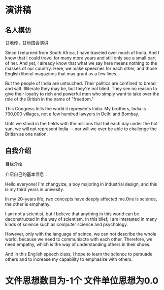 # 演讲稿

## 名人模仿

甘地传，甘地国会演讲

Since I returned from South Africa, I have traveled over much of India. And I know that I could travel for many more years and still only see a small part of her. And yet, I already know that what we say here means nothing to the masses of our country. Here, we make speeches for each other, and those English liberal magazines that may grant us a few lines.

But the people of India are untouched. Their politics are confined to bread and salt. Illiterate they may be, but they're not blind. They see no reason to give their loyalty to rich and powerful men who simply want to take over the role of the British in the name of "freedom."

This Congress tells the world it represents India. My brothers, India is 700,000 villages, not a few hundred lawyers in Delhi and Bombay.

Until we stand in the fields with the millions that toil each day under the hot sun, we will not represent India -- nor will we ever be able to challenge the British as one nation.

## 自我介绍

自我介绍

介绍自己的基本信息：

Hello everyone! I'm zhangyize, a boy majoring in industrial design, and this is my third years in univesity.

In my 20-years life, two concepts have deeply affected me.One is science, the other is emphathy.

I am not a scientist, but I believe that anything in this world can be deconstructed in the way of scientism. In this blief, I am interested in many kinds of science such as computer science and psychology.

However, only with the language of scince, we can not describe the whole world, because we need to communiacte with each other. Therefore, we need empathy, which is the way of understanding others in their shoes.

And in this English speech class, I hope to learn the science to persuade others and to increase my capability to emphasize with others.

# 文件思想数目为-1个 文件单位思想为0.0